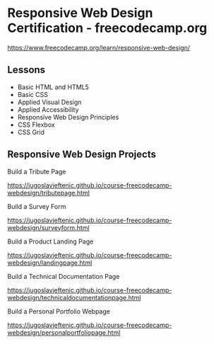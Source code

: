 # Responsive Web Design Certification - freecodecamp.org

https://www.freecodecamp.org/learn/responsive-web-design/

## Lessons
- Basic HTML and HTML5
- Basic CSS
- Applied Visual Design
- Applied Accessibility
- Responsive Web Design Principles
- CSS Flexbox
- CSS Grid

## Responsive Web Design Projects
Build a Tribute Page

https://jugoslavjeftenic.github.io/course-freecodecamp-webdesign/tributepage.html

Build a Survey Form

https://jugoslavjeftenic.github.io/course-freecodecamp-webdesign/surveyform.html

Build a Product Landing Page

https://jugoslavjeftenic.github.io/course-freecodecamp-webdesign/landingpage.html

Build a Technical Documentation Page

https://jugoslavjeftenic.github.io/course-freecodecamp-webdesign/technicaldocumentationpage.html

Build a Personal Portfolio Webpage

https://jugoslavjeftenic.github.io/course-freecodecamp-webdesign/personalportfoliopage.html
